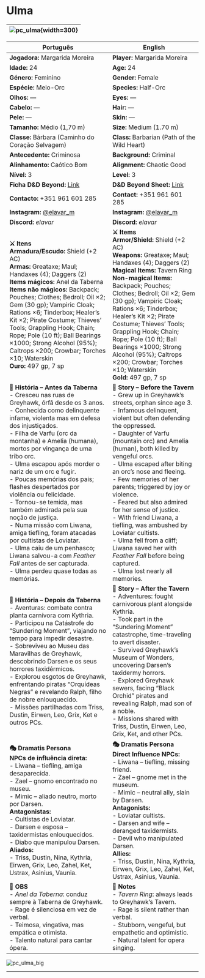 # Ulma

| ![pc_ulma](assets/pc/pc_ulma.png){width=300} |
| ------------------------ |

| Português | English |
| --------- | ------- |
| **Jogadora:** Margarida Moreira | **Player:** Margarida Moreira |
| **Idade:** 24 | **Age:** 24 |
| **Género:** Feminino | **Gender:** Female |
| **Espécie:** Meio-Orc | **Species:** Half-Orc |
| **Olhos:** — | **Eyes:** — |
| **Cabelo:** — | **Hair:** — |
| **Pele:** — | **Skin:** — |
| **Tamanho:** Médio (1,70 m) | **Size:** Medium (1.70 m) |
| **Classe:** Bárbara (Caminho do Coração Selvagem) | **Class:** Barbarian (Path of the Wild Heart) |
| **Antecedente:** Criminosa | **Background:** Criminal |
| **Alinhamento:** Caótico Bom | **Alignment:** Chaotic Good |
| **Nível:** 3 | **Level:** 3 |
| **Ficha D&D Beyond:** [Link](https://www.dndbeyond.com/characters/146573550/FHB3rQ) | **D&D Beyond Sheet:** [Link](https://www.dndbeyond.com/characters/146573550/FHB3rQ) |
| **Contacto:** +351 961 601 285 | **Contact:** +351 961 601 285 |
| **Instagram:** [@elavar_m](https://www.instagram.com/elavar_m) | **Instagram:** [@elavar_m](https://www.instagram.com/elavar_m) |
| **Discord:** _elavar_ | **Discord:** _elavar_ |
| **⚔️ Itens**<br>**Armadura/Escudo:** Shield (+2 AC)<br>**Armas:** Greataxe; Maul; Handaxes (4); Daggers (2)<br>**Items mágicos:** Anel da Taberna<br>**Items não mágicos:** Backpack; Pouches; Clothes; Bedroll; Oil ×2; Gem (30 gp); Vampiric Cloak; Rations ×6; Tinderbox; Healer’s Kit ×2; Pirate Costume; Thieves’ Tools; Grappling Hook; Chain; Rope; Pole (10 ft); Ball Bearings ×1000; Strong Alcohol (95%); Caltrops ×200; Crowbar; Torches ×10; Waterskin<br>**Ouro:** 497 gp, 7 sp | **⚔️ Items**<br>**Armor/Shield:** Shield (+2 AC)<br>**Weapons:** Greataxe; Maul; Handaxes (4); Daggers (2)<br>**Magical Items:** Tavern Ring<br>**Non-magical Items:** Backpack; Pouches; Clothes; Bedroll; Oil ×2; Gem (30 gp); Vampiric Cloak; Rations ×6; Tinderbox; Healer’s Kit ×2; Pirate Costume; Thieves’ Tools; Grappling Hook; Chain; Rope; Pole (10 ft); Ball Bearings ×1000; Strong Alcohol (95%); Caltrops ×200; Crowbar; Torches ×10; Waterskin<br>**Gold:** 497 gp, 7 sp |
| **📖 História – Antes da Taberna**<br>- Cresceu nas ruas de Greyhawk, órfã desde os 3 anos.<br>- Conhecida como delinquente infame, violenta mas em defesa dos injustiçados.<br>- Filha de Varfu (orc da montanha) e Amelia (humana), mortos por vingança de uma tribo orc.<br>- Ulma escapou após morder o nariz de um orc e fugir.<br>- Poucas memórias dos pais; flashes despertados por violência ou felicidade.<br>- Tornou-se temida, mas também admirada pela sua noção de justiça.<br>- Numa missão com Liwana, amiga tiefling, foram atacadas por cultistas de Loviatar.<br>- Ulma caiu de um penhasco; Liwana salvou-a com *Feather Fall* antes de ser capturada.<br>- Ulma perdeu quase todas as memórias. | **📖 Story – Before the Tavern**<br>- Grew up in Greyhawk’s streets, orphan since age 3.<br>- Infamous delinquent, violent but often defending the oppressed.<br>- Daughter of Varfu (mountain orc) and Amelia (human), both killed by vengeful orcs.<br>- Ulma escaped after biting an orc’s nose and fleeing.<br>- Few memories of her parents; triggered by joy or violence.<br>- Feared but also admired for her sense of justice.<br>- With friend Liwana, a tiefling, was ambushed by Loviatar cultists.<br>- Ulma fell from a cliff; Liwana saved her with *Feather Fall* before being captured.<br>- Ulma lost nearly all memories. |
| **📖 História – Depois da Taberna**<br>- Aventuras: combate contra planta carnívora com Kythria.<br>- Participou na Catástrofe do “Sundering Moment”, viajando no tempo para impedir desastre.<br>- Sobreviveu ao Museu das Maravilhas de Greyhawk, descobrindo Darsen e os seus horrores taxidérmicos.<br>- Explorou esgotos de Greyhawk, enfrentando piratas “Orquídeas Negras” e revelando Ralph, filho de nobre enlouquecido.<br>- Missões partilhadas com Triss, Dustin, Eirwen, Leo, Grix, Ket e outros PCs. | **📖 Story – After the Tavern**<br>- Adventures: fought carnivorous plant alongside Kythria.<br>- Took part in the “Sundering Moment” catastrophe, time-traveling to avert disaster.<br>- Survived Greyhawk’s Museum of Wonders, uncovering Darsen’s taxidermy horrors.<br>- Explored Greyhawk sewers, facing “Black Orchid” pirates and revealing Ralph, mad son of a noble.<br>- Missions shared with Triss, Dustin, Eirwen, Leo, Grix, Ket, and other PCs. |
| **🎭 Dramatis Persona**<br>**NPCs de influência direta:**<br>- Liwana – tiefling, amiga desaparecida.<br>- Zael – gnomo encontrado no museu.<br>- Mimic – aliado neutro, morto por Darsen.<br>**Antagonistas:**<br>- Cultistas de Loviatar.<br>- Darsen e esposa – taxidermistas enlouquecidos.<br>- Diabo que manipulou Darsen.<br>**Aliados:**<br>- Triss, Dustin, Nina, Kythria, Eirwen, Grix, Leo, Zahel, Ket, Ustrax, Asinius, Vaunia. | **🎭 Dramatis Persona**<br>**Direct Influence NPCs:**<br>- Liwana – tiefling, missing friend.<br>- Zael – gnome met in the museum.<br>- Mimic – neutral ally, slain by Darsen.<br>**Antagonists:**<br>- Loviatar cultists.<br>- Darsen and wife – deranged taxidermists.<br>- Devil who manipulated Darsen.<br>**Allies:**<br>- Triss, Dustin, Nina, Kythria, Eirwen, Grix, Leo, Zahel, Ket, Ustrax, Asinius, Vaunia. |
| **🔮 OBS**<br>- *Anel da Taberna*: conduz sempre à Taberna de Greyhawk.<br>- Rage é silenciosa em vez de verbal.<br>- Teimosa, vingativa, mas empática e otimista.<br>- Talento natural para cantar ópera. | **🔮 Notes**<br>- *Tavern Ring*: always leads to Greyhawk’s Tavern.<br>- Rage is silent rather than verbal.<br>- Stubborn, vengeful, but empathetic and optimistic.<br>- Natural talent for opera singing. |

![pc_ulma_big](assets/pc/pc_ulma_big.png)

---
